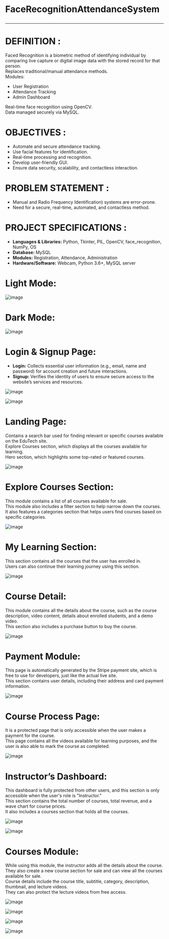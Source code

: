 # FaceRecognitionAttendanceSystem <hr>

# DEFINITION : 
<p>Faced Recognition is a biometric method of identifying individual by comparing live capture or digital image data with the stored record for that person.<br>
Replaces traditional/manual attendance methods.<br>
Modules:<br>
  <ul>
    <li>User Registration</li>
    <li>Attendance Tracking</li>
     <li>Admin Dashboard</li>
  </ul>
Real-time face recognition using OpenCV.<br>
Data managed securely via MySQL.<br>
</p>

# OBJECTIVES : 
<ul>
<li> Automate and secure attendance tracking.</li>
<li>Use facial features for identification.</li>
<li>Real-time processing and recognition.</li> 
<li>Develop user-friendly GUI.</li>
  <li>Ensure data security, scalability, and contactless interaction.</li>
</ul>

# PROBLEM STATEMENT :
<ul>
<li>Manual and Radio Frequency Identification) systems are error-prone.</li>
<li>Need for a secure, real-time, automated, and contactless method.</li>
</ul>

# PROJECT SPECIFICATIONS :
<ul>
 <li><b>Languages & Libraries:</b> Python, Tkinter, PIL, OpenCV, face_recognition, NumPy, OS</li>
<li><b>Database: </b>MySQL</li>
<li><b>Modules: </b>Registration, Attendance, Administration</li>
<li><b>Hardware/Software:</b> Webcam, Python 3.6+, MySQL server</li>
</ul>

# Light Mode:
![image](https://github.com/user-attachments/assets/9ffb3207-c88d-4ca9-8298-c3b0e42636aa)

# Dark Mode:
![image](https://github.com/user-attachments/assets/fded37d3-e305-4520-a4ca-832f0d6eb9dc)

# Login & Signup Page:
<ul>
 <li><b>Login:</b> Collects essential user information (e.g., email, name and password) for account creation and future interactions.</li>
 <li><b>Signup: </b>Verifies the identity of users to ensure secure access to the website’s services and resources.</li>
</ul>

![image](https://github.com/user-attachments/assets/4a90d5e1-973b-4b9c-973a-436e07a618d0)

![image](https://github.com/user-attachments/assets/461d30d5-a0ee-412f-9e23-266975add0f7)

# Landing Page:
<p>Contains a search bar used for finding relevant or specific courses available on the EduTech site.<br>
Explore Courses section, which displays all the courses available for learning.<br>
Hero section, which highlights some top-rated or featured courses.<br></p>

![image](https://github.com/user-attachments/assets/fded37d3-e305-4520-a4ca-832f0d6eb9dc)


# Explore Courses Section:
<p>
This module contains a list of all courses available for sale.<br>
This module also includes a filter section to help narrow down the courses.<br>
It also features a categories section that helps users find courses based on specific categories.<br>
</p>

![image](https://github.com/user-attachments/assets/4b3cc9b0-d747-46d9-b3e9-6c38e60ea7c9)

# My Learning Section:
<p>
This section contains all the courses that the user has enrolled in. <br>
Users can also continue their learning journey using this section. <br>
</p>

![image](https://github.com/user-attachments/assets/c14b8e2d-4dab-4ece-83d3-39008ab3fffb)

# Course Detail:
<p>
This module contains all the details about the course, such as the course description, video content, details about enrolled students, and a demo video.<br>
This section also includes a purchase button to buy the course.<br>
</p>

![image](https://github.com/user-attachments/assets/14282d9e-d930-4ee4-b893-98a69630aa94)

# Payment Module:
<p>
This page is automatically generated by the Stripe payment site, which is free to use for developers, just like the actual live site.<br>
This section contains user details, including their address and card payment information.<br>
</p>

![image](https://github.com/user-attachments/assets/f6d4d27d-49ec-4a3d-946b-da72caa1e6ce)

# Course Process Page:
<p>
 It is a protected page that is only accessible when the user makes a payment for the course.<br>
This page contains all the videos available for learning purposes, and the user is also able to mark the course as completed.<br>
</p>

![image](https://github.com/user-attachments/assets/534b4502-5ba3-4aa1-94ca-d5af7c4e323a)

# Instructor’s Dashboard:
<p>
 This dashboard is fully protected from other users, and this section is only accessible when the user's role is "Instructor."<br>
This section contains the total number of courses, total revenue, and a wave chart for course prices.<br>
It also includes a courses section that holds all the courses.<br>
</p>

![image](https://github.com/user-attachments/assets/a60b8f9a-9b43-46b0-a2f0-7c92ed101957)

![image](https://github.com/user-attachments/assets/1cfa06d0-a96e-445e-bbba-44bb55aaaede)

# Courses Module:
<p>
 While using this module, the instructor adds all the details about the course. They also create a new course section for sale and can view all the courses available for sale.<br>
Course details include the course title, subtitle, category, description, thumbnail, and lecture videos.<br>
They can also protect the lecture videos from free access.<br>
</p>

![image](https://github.com/user-attachments/assets/c91796fb-c401-45d5-99ca-32ef92e74afc)

![image](https://github.com/user-attachments/assets/312a3048-2e1c-4805-987b-a442084a40bc)

![image](https://github.com/user-attachments/assets/85781435-bbe0-465f-bee8-63291bc053d3)

![image](https://github.com/user-attachments/assets/ac00972c-6c35-42a3-ba89-6df564b0d267)




